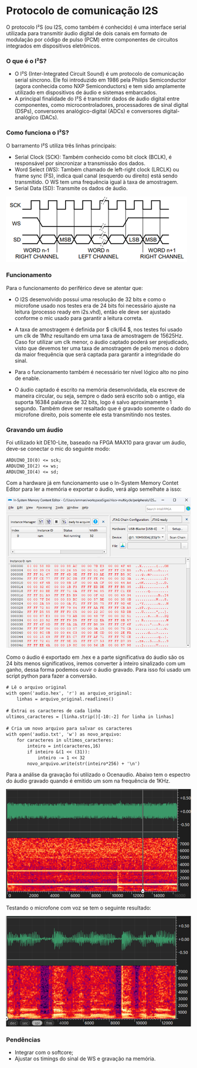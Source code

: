 # Protocolo de comunicação I2S

O protocolo I²S (ou I2S, como também é conhecido) é uma interface serial utilizada para transmitir áudio digital de dois canais em formato de modulação por código de pulso (PCM) entre componentes de circuitos integrados em dispositivos eletrônicos.

### O que é o I²S?

- O I²S (Inter-Integrated Circuit Sound) é um protocolo de comunicação serial síncrono. Ele foi introduzido em 1986 pela Philips Semiconductor (agora conhecida como NXP Semiconductors) e tem sido amplamente utilizado em dispositivos de áudio e sistemas embarcados.
- A principal finalidade do I²S é transmitir dados de áudio digital entre componentes, como microcontroladores, processadores de sinal digital (DSPs), conversores analógico-digital (ADCs) e conversores digital-analógico (DACs).

### Como funciona o I²S?
O barramento I²S utiliza três linhas principais:
- Serial Clock (SCK): Também conhecido como bit clock (BCLK), é responsável por sincronizar a transmissão dos dados.
- Word Select (WS): Também chamado de left-right clock (LRCLK) ou frame sync (FS), indica qual canal (esquerdo ou direito) está sendo transmitido. O WS tem uma frequência igual à taxa de amostragem.
- Serial Data (SD): Transmite os dados de áudio.

![alt text](imgs/interface_timing.png)

### Funcionamento

Para o funcionamento do periférico deve se atentar que: 
- O I2S desenvolvido possui uma resolução de 32 bits e como o microfone usado nos testes era de 24 bits foi necessário ajuste na leitura (processo ready em i2s.vhd), então ele deve ser ajustado conforme o mic usado para garantir a leitura correta.

- A taxa de amostragem é definida por $ clk/64 $, nos testes foi usado um clk de 1Mhz resultando em uma taxa de amostragem de 15625Hz. Caso for utilizar um clk menor, o áudio captado poderá ser prejudicado, visto que devemos ter uma taxa de amostragem de pelo menos o dobro da maior frequência que será captada para garantir a integridade do sinal.

- Para o funcionamento também é necessário ter nível lógico alto no pino de enable.

- O áudio captado é escrito na memória desenvolvidada, ela escreve de maneira circular, ou seja, sempre o dado será escrito sob o antigo, ela suporta 16384 palavras de 32 bits, logo é salvo aproximamente 1 segundo. Também deve ser resaltado que é gravado somente o dado do microfone direito, pois somente ele esta transmitindo nos testes. 

### Gravando um áudio

Foi utilizado kit DE10-Lite, baseado na FPGA MAX10 para gravar um áudio, deve-se conectar o mic do seguinte modo:

    ARDUINO_IO(0) <= sck;
	ARDUINO_IO(2) <= ws;
	ARDUINO_IO(4) <= sd;

Com a hardware já em funcionamento use o In-System Memory Contet Editor para ler a memória e exportar o áudio, verá algo semelhate a isso:

![alt text](imgs/memoria.png)

Como o áudio é exportado em .hex e a parte significativa do áudio são os 24 bits menos significativos, iremos converter à inteiro sinalizado com um ganho, dessa forma podemos ouvir o áudio gravado. Para isso foi usado um script python para fazer a conversão.

    # Lê o arquivo original
    with open('audio.hex', 'r') as arquivo_original:
        linhas = arquivo_original.readlines()

    # Extrai os caracteres de cada linha
    ultimos_caracteres = [linha.strip()[-10:-2] for linha in linhas]

    # Cria um novo arquivo para salvar os caracteres
    with open('audio.txt', 'w') as novo_arquivo:
        for caracteres in ultimos_caracteres:
            inteiro = int(caracteres,16)
            if inteiro &(1 << (31)):
                inteiro -= 1 << 32
            novo_arquivo.write(str(inteiro*256) + '\n')

Para a análise da gravação foi utilizado o Ocenaudio.
Abaixo tem o espectro do áudio gravado quando é emitido um som na frequência de 1KHz.

![alt text](imgs/1Khz_test.png)

Testando o microfone com voz se tem o seguinte resultado:

![alt text](imgs/audio_test.png)

### Pendências

- Integrar com o softcore;
- Ajustar os timings do sinal de WS e gravação na memória.
